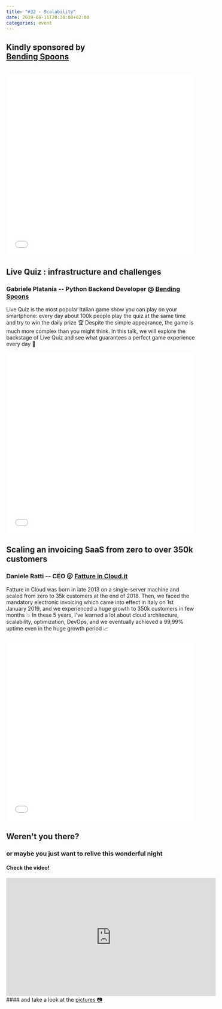 ```yaml
---
title: "#32 - Scalability"
date: 2019-06-11T20:30:00+02:00
categories: event
---
```


## Kindly sponsored by <br>[Bending Spoons](//bendingspoons.com)

<br>
<iframe src="//www.slideshare.net/slideshow/embed_code/key/pHjRJK2MeXCq3S" width="100%" height="485" frameborder="0" marginwidth="0" marginheight="0" scrolling="no" allowfullscreen> </iframe>

## Live Quiz : infrastructure and challenges

### Gabriele Platania -- Python Backend Developer @ [Bending Spoons](//bendingspoons.com)

Live Quiz is the most popular Italian game show you can play on your smartphone: every day about 100k people play the quiz at the same time and try to win the daily prize 🏆 Despite the simple appearance, the game is much more complex than you might think. In this talk, we will explore the backstage of Live Quiz and see what guarantees a perfect game experience every day 🎰

<iframe src="//www.slideshare.net/slideshow/embed_code/key/JbYBhtZ5H9wM6i" width="100%" height="485" frameborder="0" marginwidth="0" marginheight="0" scrolling="no" allowfullscreen> </iframe>

## Scaling an invoicing SaaS from zero to over 350k customers

### Daniele Ratti -- CEO @ [Fatture in Cloud.it](//www.fattureincloud.it)

Fatture in Cloud was born in late 2013 on a single-server machine and scaled from zero to 35k customers at the end of 2018. Then, we faced the mandatory electronic invoicing which came into effect in Italy on 1st January 2019, and we experienced a huge growth to 350k customers in few months 💥 In these 5 years, I've learned a lot about cloud architecture, scalability, optimization, DevOps, and we eventually achieved a 99,99% uptime even in the huge growth period 📈

<iframe src="//www.slideshare.net/slideshow/embed_code/key/Er7oM7941FsZdz" width="100%" height="485" frameborder="0" marginwidth="0" marginheight="0" scrolling="no" allowfullscreen> </iframe>

## Weren't you there?

### or maybe you just want to relive this wonderful night

<section class="fb-links">

#### Check the video!

<iframe width="560" height="315" src="https://www.youtube.com/embed/uF-2MQxUDAg?start=603" frameborder="0" allow="accelerometer; autoplay; clipboard-write; encrypted-media; gyroscope; picture-in-picture" allowfullscreen></iframe>
#### and take a look at the <a id="fb_photo_album" class="btn-facebook" target="_blank" href="//www.facebook.com/pg/speckandtech/photos/?tab=album&album_id=1189476034583683">pictures &#128247;</a>
</section>
